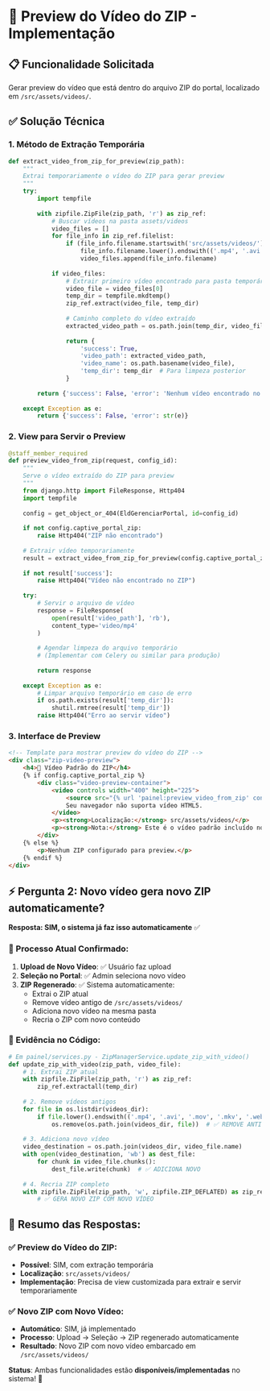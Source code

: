 # 🎥 Preview do Vídeo do ZIP - Implementação

## 📋 Funcionalidade Solicitada

Gerar preview do vídeo que está dentro do arquivo ZIP do portal, localizado em `/src/assets/videos/`.

## ✅ Solução Técnica

### 1. Método de Extração Temporária
```python
def extract_video_from_zip_for_preview(zip_path):
    """
    Extrai temporariamente o vídeo do ZIP para gerar preview
    """
    try:
        import tempfile
        
        with zipfile.ZipFile(zip_path, 'r') as zip_ref:
            # Buscar vídeos na pasta assets/videos
            video_files = []
            for file_info in zip_ref.filelist:
                if (file_info.filename.startswith('src/assets/videos/') and 
                    file_info.filename.lower().endswith(('.mp4', '.avi', '.mov', '.mkv', '.webm'))):
                    video_files.append(file_info.filename)
            
            if video_files:
                # Extrair primeiro vídeo encontrado para pasta temporária
                video_file = video_files[0]
                temp_dir = tempfile.mkdtemp()
                zip_ref.extract(video_file, temp_dir)
                
                # Caminho completo do vídeo extraído
                extracted_video_path = os.path.join(temp_dir, video_file)
                
                return {
                    'success': True,
                    'video_path': extracted_video_path,
                    'video_name': os.path.basename(video_file),
                    'temp_dir': temp_dir  # Para limpeza posterior
                }
        
        return {'success': False, 'error': 'Nenhum vídeo encontrado no ZIP'}
        
    except Exception as e:
        return {'success': False, 'error': str(e)}
```

### 2. View para Servir o Preview
```python
@staff_member_required
def preview_video_from_zip(request, config_id):
    """
    Serve o vídeo extraído do ZIP para preview
    """
    from django.http import FileResponse, Http404
    import tempfile
    
    config = get_object_or_404(EldGerenciarPortal, id=config_id)
    
    if not config.captive_portal_zip:
        raise Http404("ZIP não encontrado")
    
    # Extrair vídeo temporariamente
    result = extract_video_from_zip_for_preview(config.captive_portal_zip.path)
    
    if not result['success']:
        raise Http404("Vídeo não encontrado no ZIP")
    
    try:
        # Servir o arquivo de vídeo
        response = FileResponse(
            open(result['video_path'], 'rb'),
            content_type='video/mp4'
        )
        
        # Agendar limpeza do arquivo temporário
        # (Implementar com Celery ou similar para produção)
        
        return response
        
    except Exception as e:
        # Limpar arquivo temporário em caso de erro
        if os.path.exists(result['temp_dir']):
            shutil.rmtree(result['temp_dir'])
        raise Http404("Erro ao servir vídeo")
```

### 3. Interface de Preview
```html
<!-- Template para mostrar preview do vídeo do ZIP -->
<div class="zip-video-preview">
    <h4>🎥 Vídeo Padrão do ZIP</h4>
    {% if config.captive_portal_zip %}
        <div class="video-preview-container">
            <video controls width="400" height="225">
                <source src="{% url 'painel:preview_video_from_zip' config.id %}" type="video/mp4">
                Seu navegador não suporta vídeo HTML5.
            </video>
            <p><strong>Localização:</strong> src/assets/videos/</p>
            <p><strong>Nota:</strong> Este é o vídeo padrão incluído no ZIP do portal.</p>
        </div>
    {% else %}
        <p>Nenhum ZIP configurado para preview.</p>
    {% endif %}
</div>
```

## ⚡ **Pergunta 2: Novo vídeo gera novo ZIP automaticamente?**

**Resposta: SIM, o sistema já faz isso automaticamente** ✅

### 🔄 Processo Atual Confirmado:

1. **Upload de Novo Vídeo**: ✅ Usuário faz upload
2. **Seleção no Portal**: ✅ Admin seleciona novo vídeo 
3. **ZIP Regenerado**: ✅ Sistema automaticamente:
   - Extrai o ZIP atual
   - Remove vídeo antigo de `/src/assets/videos/`
   - Adiciona novo vídeo na mesma pasta
   - Recria o ZIP com novo conteúdo

### 📂 Evidência no Código:
```python
# Em painel/services.py - ZipManagerService.update_zip_with_video()
def update_zip_with_video(zip_path, video_file):
    # 1. Extrai ZIP atual
    with zipfile.ZipFile(zip_path, 'r') as zip_ref:
        zip_ref.extractall(temp_dir)
    
    # 2. Remove vídeos antigos
    for file in os.listdir(videos_dir):
        if file.lower().endswith(('.mp4', '.avi', '.mov', '.mkv', '.webm')):
            os.remove(os.path.join(videos_dir, file))  # ✅ REMOVE ANTIGO
    
    # 3. Adiciona novo vídeo
    video_destination = os.path.join(videos_dir, video_file.name)
    with open(video_destination, 'wb') as dest_file:
        for chunk in video_file.chunks():
            dest_file.write(chunk)  # ✅ ADICIONA NOVO
    
    # 4. Recria ZIP completo
    with zipfile.ZipFile(zip_path, 'w', zipfile.ZIP_DEFLATED) as zip_ref:
        # ✅ GERA NOVO ZIP COM NOVO VÍDEO
```

## 🎯 Resumo das Respostas:

### ✅ **Preview do Vídeo do ZIP**:
- **Possível**: SIM, com extração temporária
- **Localização**: `src/assets/videos/` 
- **Implementação**: Precisa de view customizada para extrair e servir temporariamente

### ✅ **Novo ZIP com Novo Vídeo**:
- **Automático**: SIM, já implementado
- **Processo**: Upload → Seleção → ZIP regenerado automaticamente
- **Resultado**: Novo ZIP com novo vídeo embarcado em `/src/assets/videos/`

**Status**: Ambas funcionalidades estão **disponíveis/implementadas** no sistema! 🚀
